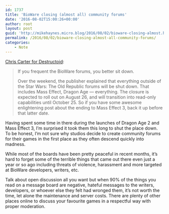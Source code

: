```yaml
---
id: 1737
title: 'BioWare closing (almost all) community forums'
date: '2016-08-02T15:00:26+00:00'
author: root
layout: post
guid: 'http://mikehaynes.micro.blog/2016/08/02/bioware-closing-almost.html'
permalink: /2016/08/02/bioware-closing-almost-all-community-forums/
categories:
    - Note
---
```


[Chris Carter for Destructoid](https://www.destructoid.com/bioware-is-shutting-down-all-its-forums-outside-of-star-wars-the-old-republic-378027.phtml):

> If you frequent the BioWare forums, you better sit down.
> 
>  Over the weekend, the publisher explained that everything outside of the Star Wars: The Old Republic forums will be shut down. That includes Mass Effect, Dragon Age — everything. The closure is expected to roll out on August 26, and will transition into read-only capabilities until October 25. So if you have some awesome enlightening post about the ending to Mass Effect 3, back it up before that latter date.

Having spent some time in there during the launches of Dragon Age 2 and Mass Effect 3, I’m surprised it took them this long to shut the place down. To be honest, I’m not sure why studios decide to create community forums for their games in the first place as they often descend quickly into madness.

While most of the boards have been pretty peaceful in recent months, it’s hard to forget some of the terrible things that came out there even just a year or so ago including threats of violence, harassment and more targeted at BioWare developers, writers, etc.

Talk about open discussion all you want but when 90% of the things you read on a message board are negative, hateful messages to the writers, developers, or whoever else they felt had wronged them, it’s not worth the time, let alone the maintenance and server costs. There are plenty of other places online to discuss your favourite games in a respectful way with proper moderation.